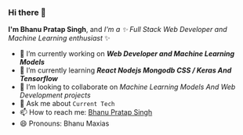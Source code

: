 ### Hi there 👋 

**I'm Bhanu Pratap Singh**, and _I'm a ✨ Full Stack Web Developer and Machine Learning enthusiast_ ✨ 

<!--
Here are some ideas to get you started:
-->
- 🔭 I’m currently working on ***Web Developer and Machine Learning Models***
- 🌱 I’m currently learning ***React Nodejs Mongodb CSS / Keras And Tensorflow***
- 👯 I’m looking to collaborate on *Machine Learning Models And Web Development projects*
- 💬 Ask me about ```Current Tech```
- 📫 How to reach me: [Bhanu Pratap Singh](https://www.linkedin.com/in/bhanu-pratap-singh-ba114b182/)
- 😄 Pronouns: Bhanu Maxias

